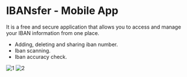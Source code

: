 # IBANsfer - Mobile App

It is a free and secure application that allows you to access and manage your IBAN information from one place.

- Adding, deleting and sharing iban number.
- Iban scanning.
- Iban accuracy check.


![1](https://user-images.githubusercontent.com/31903339/152586513-909ea8a1-876f-4999-916a-5c7bddf43241.png)
![2](https://user-images.githubusercontent.com/31903339/152586524-da592e64-43f6-4fff-b9f0-b1429f6df4f9.png)
